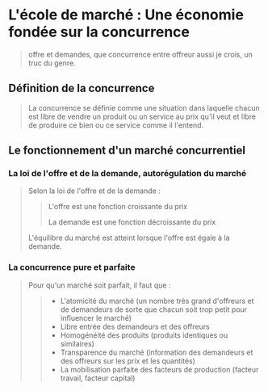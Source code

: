 # L'école de marché : Une économie fondée sur la concurrence

> offre et demandes, que concurrence entre offreur aussi je crois, un truc du genre.

## Définition de la concurrence

> La concurrence se définie comme une situation dans laquelle chacun est libre de vendre un produit ou un service au prix qu'il veut et libre de produire ce bien ou ce service comme il l'entend.

## Le fonctionnement d'un marché concurrentiel

### La loi de l'offre et de la demande, autorégulation du marché

> Selon la loi de l'offre et de la demande :
>> L'offre est une fonction croissante du prix
>>
>> La demande est une fonction décroissante du prix
>
> L'équilibre du marché est atteint lorsque l'offre est égale à la demande.

### La concurrence pure et parfaite

> Pour qu'un marché soit parfait, il faut que :
>> - L'atomicité du marché (un nombre très grand d'offreurs et de demandeurs de sorte que chacun soit trop petit pour influencer le marché)
>> - Libre entrée des demandeurs et des offreurs
>> - Homogénéité des produits (produits identiques ou similaires)
>> - Transparence du marché (information des demandeurs et des offreurs sur les prix et les quantités)
>> - La mobilisation parfaite des facteurs de production (facteur travail, facteur capital)
